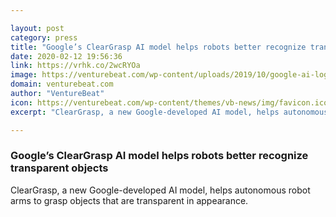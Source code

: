 ```yaml
---

layout: post
category: press
title: "Google’s ClearGrasp AI model helps robots better recognize transparent objects"
date: 2020-02-12 19:56:36
link: https://vrhk.co/2wcRYOa
image: https://venturebeat.com/wp-content/uploads/2019/10/google-ai-logo.jpg?w=1200&strip=all
domain: venturebeat.com
author: "VentureBeat"
icon: https://venturebeat.com/wp-content/themes/vb-news/img/favicon.ico
excerpt: "ClearGrasp, a new Google-developed AI model, helps autonomous robot arms to grasp objects that are transparent in appearance."

---
```


### Google’s ClearGrasp AI model helps robots better recognize transparent objects

ClearGrasp, a new Google-developed AI model, helps autonomous robot arms to grasp objects that are transparent in appearance.